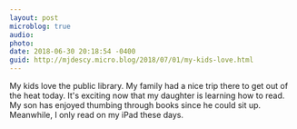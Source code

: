 ```yaml
---
layout: post
microblog: true
audio: 
photo: 
date: 2018-06-30 20:18:54 -0400
guid: http://mjdescy.micro.blog/2018/07/01/my-kids-love.html
---
```

My kids love the public library. My family had a nice trip there to get out of the heat today. It's exciting now that my daughter is learning how to read. My son has enjoyed thumbing through books since he could sit up. Meanwhile, I only read on my iPad these days.

